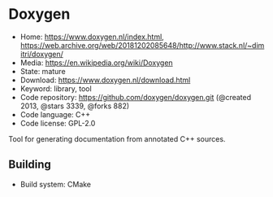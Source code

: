 # Doxygen

- Home: https://www.doxygen.nl/index.html, https://web.archive.org/web/20181202085648/http://www.stack.nl/~dimitri/doxygen/
- Media: https://en.wikipedia.org/wiki/Doxygen
- State: mature
- Download: https://www.doxygen.nl/download.html
- Keyword: library, tool
- Code repository: https://github.com/doxygen/doxygen.git (@created 2013, @stars 3339, @forks 882)
- Code language: C++
- Code license: GPL-2.0

Tool for generating documentation from annotated C++ sources.

## Building

- Build system: CMake
